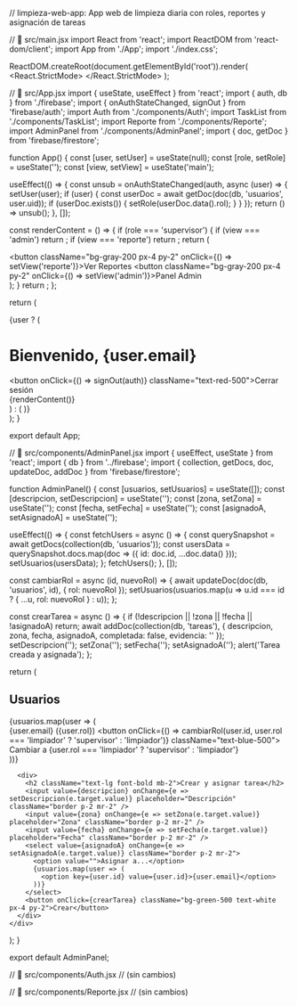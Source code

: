 // limpieza-web-app: App web de limpieza diaria con roles, reportes y asignación de tareas

// 📁 src/main.jsx
import React from 'react';
import ReactDOM from 'react-dom/client';
import App from './App';
import './index.css';

ReactDOM.createRoot(document.getElementById('root')).render(
  <React.StrictMode>
    <App />
  </React.StrictMode>
);

// 📁 src/App.jsx
import { useState, useEffect } from 'react';
import { auth, db } from './firebase';
import { onAuthStateChanged, signOut } from 'firebase/auth';
import Auth from './components/Auth';
import TaskList from './components/TaskList';
import Reporte from './components/Reporte';
import AdminPanel from './components/AdminPanel';
import { doc, getDoc } from 'firebase/firestore';

function App() {
  const [user, setUser] = useState(null);
  const [role, setRole] = useState('');
  const [view, setView] = useState('main');

  useEffect(() => {
    const unsub = onAuthStateChanged(auth, async (user) => {
      setUser(user);
      if (user) {
        const userDoc = await getDoc(doc(db, 'usuarios', user.uid));
        if (userDoc.exists()) {
          setRole(userDoc.data().rol);
        }
      }
    });
    return () => unsub();
  }, []);

  const renderContent = () => {
    if (role === 'supervisor') {
      if (view === 'admin') return <AdminPanel />;
      if (view === 'reporte') return <Reporte />;
      return (
        <div>
          <div className="flex gap-4 mb-4">
            <button className="bg-gray-200 px-4 py-2" onClick={() => setView('reporte')}>Ver Reportes</button>
            <button className="bg-gray-200 px-4 py-2" onClick={() => setView('admin')}>Panel Admin</button>
          </div>
          <Reporte />
        </div>
      );
    }
    return <TaskList user={user} />;
  };

  return (
    <div className="p-4">
      {user ? (
        <div>
          <div className="flex justify-between items-center">
            <h1 className="text-xl font-bold">Bienvenido, {user.email}</h1>
            <button onClick={() => signOut(auth)} className="text-red-500">Cerrar sesión</button>
          </div>
          {renderContent()}
        </div>
      ) : (
        <Auth />
      )}
    </div>
  );
}

export default App;

// 📁 src/components/AdminPanel.jsx
import { useEffect, useState } from 'react';
import { db } from '../firebase';
import { collection, getDocs, doc, updateDoc, addDoc } from 'firebase/firestore';

function AdminPanel() {
  const [usuarios, setUsuarios] = useState([]);
  const [descripcion, setDescripcion] = useState('');
  const [zona, setZona] = useState('');
  const [fecha, setFecha] = useState('');
  const [asignadoA, setAsignadoA] = useState('');

  useEffect(() => {
    const fetchUsers = async () => {
      const querySnapshot = await getDocs(collection(db, 'usuarios'));
      const usersData = querySnapshot.docs.map(doc => ({ id: doc.id, ...doc.data() }));
      setUsuarios(usersData);
    };
    fetchUsers();
  }, []);

  const cambiarRol = async (id, nuevoRol) => {
    await updateDoc(doc(db, 'usuarios', id), { rol: nuevoRol });
    setUsuarios(usuarios.map(u => u.id === id ? { ...u, rol: nuevoRol } : u));
  };

  const crearTarea = async () => {
    if (!descripcion || !zona || !fecha || !asignadoA) return;
    await addDoc(collection(db, 'tareas'), {
      descripcion,
      zona,
      fecha,
      asignadoA,
      completada: false,
      evidencia: ''
    });
    setDescripcion('');
    setZona('');
    setFecha('');
    setAsignadoA('');
    alert('Tarea creada y asignada');
  };

  return (
    <div className="mt-4 space-y-8">
      <div>
        <h2 className="text-lg font-bold mb-2">Usuarios</h2>
        {usuarios.map(user => (
          <div key={user.id} className="border p-2 flex justify-between">
            <span>{user.email} ({user.rol})</span>
            <button onClick={() => cambiarRol(user.id, user.rol === 'limpiador' ? 'supervisor' : 'limpiador')} className="text-blue-500">
              Cambiar a {user.rol === 'limpiador' ? 'supervisor' : 'limpiador'}
            </button>
          </div>
        ))}
      </div>

      <div>
        <h2 className="text-lg font-bold mb-2">Crear y asignar tarea</h2>
        <input value={descripcion} onChange={e => setDescripcion(e.target.value)} placeholder="Descripción" className="border p-2 mr-2" />
        <input value={zona} onChange={e => setZona(e.target.value)} placeholder="Zona" className="border p-2 mr-2" />
        <input value={fecha} onChange={e => setFecha(e.target.value)} placeholder="Fecha" className="border p-2 mr-2" />
        <select value={asignadoA} onChange={e => setAsignadoA(e.target.value)} className="border p-2 mr-2">
          <option value="">Asignar a...</option>
          {usuarios.map(user => (
            <option key={user.id} value={user.id}>{user.email}</option>
          ))}
        </select>
        <button onClick={crearTarea} className="bg-green-500 text-white px-4 py-2">Crear</button>
      </div>
    </div>
  );
}

export default AdminPanel;

// 📁 src/components/Auth.jsx
// (sin cambios)

// 📁 src/components/Reporte.jsx
// (sin cambios)
